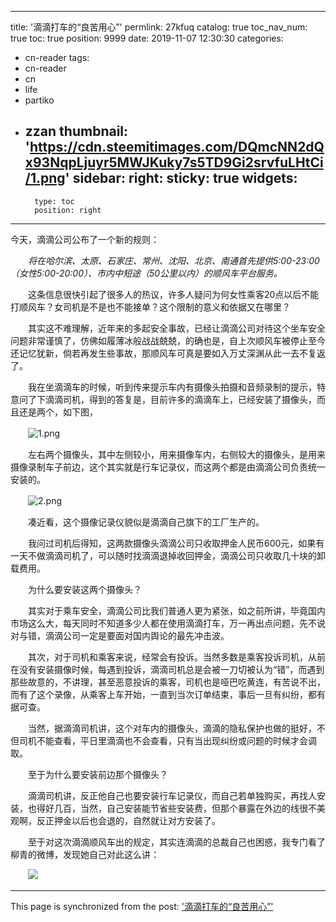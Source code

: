 
---
title: '滴滴打车的“良苦用心”'
permlink: 27kfuq
catalog: true
toc_nav_num: true
toc: true
position: 9999
date: 2019-11-07 12:30:30
categories:
- cn-reader
tags:
- cn-reader
- cn
- life
- partiko
- zzan
thumbnail: 'https://cdn.steemitimages.com/DQmcNN2dQx93NqpLjuyr5MWJKuky7s5TD9Gi2srvfuLHtCi/1.png'
sidebar:
    right:
        sticky: true
widgets:
    -
        type: toc
        position: right
---


今天，滴滴公司公布了一个新的规则：

　　*将在哈尔滨、太原、石家庄、常州、沈阳、北京、南通首先提供5:00-23:00（女性5:00-20:00）、市内中短途（50公里以内）的顺风车平台服务。*

　　这条信息很快引起了很多人的热议，许多人疑问为何女性乘客20点以后不能打顺风车？女司机是不是也不能接单？这个限制的意义和依据又在哪里？

　　其实这不难理解，近年来的多起安全事故，已经让滴滴公司对待这个坐车安全问题非常谨慎了，仿佛如履薄冰般战战兢兢，的确也是，自上次顺风车被停止至今还记忆犹新，倘若再发生些事故，那顺风车可真是要如入万丈深渊从此一去不复返了。

　　我在坐滴滴车的时候，听到传来提示车内有摄像头拍摄和音频录制的提示，特意问了下滴滴司机，得到的答复是，目前许多的滴滴车上，已经安装了摄像头，而且还是两个，如下图，

　　![1.png](https://cdn.steemitimages.com/DQmcNN2dQx93NqpLjuyr5MWJKuky7s5TD9Gi2srvfuLHtCi/1.png)

　　左右两个摄像头，其中左侧较小，用来摄像车内，右侧较大的摄像头，是用来摄像录制车子前边，这个其实就是行车记录仪，而这两个都是由滴滴公司负责统一安装的。

　　![2.png](https://cdn.steemitimages.com/DQmTTwfp36CmsErk2iT4PdSVmdshcJmXwoJXTJYC35P2bQ6/2.png)

　　凑近看，这个摄像记录仪貌似是滴滴自己旗下的工厂生产的。

　　我问过司机后得知，这两款摄像头滴滴公司只收取押金人民币600元，如果有一天不做滴滴司机了，可以随时找滴滴退掉收回押金，滴滴公司只收取几十块的卸载费用。

　　为什么要安装这两个摄像头？

　　其实对于乘车安全，滴滴公司比我们普通人更为紧张，如之前所讲，毕竟国内市场这么大，每天同时不知道多少人都在使用滴滴打车，万一再出点问题，先不说对与错，滴滴公司一定是要面对国内舆论的最先冲击波。

　　其次，对于司机和乘客来说，经常会有投诉。当然多数是乘客投诉司机，从前在没有安装摄像时候，每遇到投诉，滴滴司机总是会被一刀切被认为“错”，而遇到那些故意的，不讲理，甚至恶意投诉的乘客，司机也是哑巴吃黄连，有苦说不出，而有了这个录像，从乘客上车开始，一直到当次订单结束，事后一旦有纠纷，都有据可查。

　　当然，据滴滴司机讲，这个对车内的摄像头，滴滴的隐私保护也做的挺好，不但司机不能查看，平日里滴滴也不会查看，只有当出现纠纷或问题的时候才会调取。

　　至于为什么要安装前边那个摄像头？

　　滴滴司机讲，反正他自己也要安装行车记录仪，而自己若单独购买，再找人安装，也得好几百，当然，自己安装能节省些安装费，但那个暴露在外边的线很不美观啊，反正押金以后也会退的，自然就让对方安装了。

　　至于对这次滴滴顺风车出的规定，其实连滴滴的总裁自己也困惑，我专门看了柳青的微博，发现她自己对此这么讲：

　　![](https://cdn.steemitimages.com/DQmYachxwSsbTD953oLHE6L8rxyqsihNXvKUUZ1TKM8VmVo/%E5%9B%BE%E7%89%87.png)

- - -

This page is synchronized from the post: ['滴滴打车的“良苦用心”'](https://steemit.com/@rivalhw/27kfuq)
